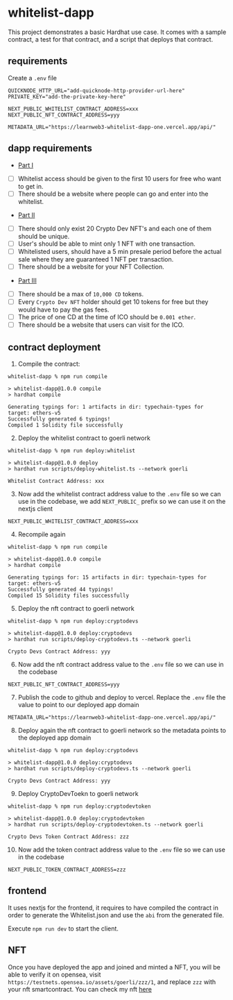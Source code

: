 # whitelist-dapp

This project demonstrates a basic Hardhat use case. It comes with a sample contract, a test for that contract, and a script that deploys that contract.

## requirements

Create a `.env` file

```
QUICKNODE_HTTP_URL="add-quicknode-http-provider-url-here"
PRIVATE_KEY="add-the-private-key-here"

NEXT_PUBLIC_WHITELIST_CONTRACT_ADDRESS=xxx
NEXT_PUBLIC_NFT_CONTRACT_ADDRESS=yyy

METADATA_URL="https://learnweb3-whitelist-dapp-one.vercel.app/api/"
```

## dapp requirements

- [Part I](https://learnweb3.io/courses/c1d7081b-63a9-4c6e-b35c-9fcbbad418b2/lessons/acd04999-1230-4533-b6de-6b4e4978914c)

- [ ] Whitelist access should be given to the first 10 users for free who want to get in.
- [ ] There should be a website where people can go and enter into the whitelist.

- [Part II](https://learnweb3.io/courses/c1d7081b-63a9-4c6e-b35c-9fcbbad418b2/lessons/7411199b-6463-4ffa-803d-80afa30585ec)

- [ ] There should only exist 20 Crypto Dev NFT's and each one of them should be unique.
- [ ] User's should be able to mint only 1 NFT with one transaction.
- [ ] Whitelisted users, should have a 5 min presale period before the actual sale where they are guaranteed 1 NFT per transaction.
- [ ] There should be a website for your NFT Collection.

- [Part III](https://learnweb3.io/courses/c1d7081b-63a9-4c6e-b35c-9fcbbad418b2/lessons/502e4f94-4197-4d51-a654-bac7112cd2fb)

- [ ] There should be a max of `10,000 CD` tokens.
- [ ] Every `Crypto Dev NFT` holder should get 10 tokens for free but they would have to pay the gas fees.
- [ ] The price of one CD at the time of ICO should be `0.001 ether`.
- [ ] There should be a website that users can visit for the ICO.

## contract deployment

1. Compile the contract:

```shell
whitelist-dapp % npm run compile

> whitelist-dapp@1.0.0 compile
> hardhat compile

Generating typings for: 1 artifacts in dir: typechain-types for target: ethers-v5
Successfully generated 6 typings!
Compiled 1 Solidity file successfully
```

2. Deploy the whitelist contract to goerli network

```shell
whitelist-dapp % npm run deploy:whitelist

> whitelist-dapp@1.0.0 deploy
> hardhat run scripts/deploy-whitelist.ts --network goerli

Whitelist Contract Address: xxx
```

3. Now add the whitelist contract address value to the `.env` file so we can use in the codebase, we add `NEXT_PUBLIC_` prefix so we can use it on the nextjs client

```
NEXT_PUBLIC_WHITELIST_CONTRACT_ADDRESS=xxx
```

4. Recompile again

```shell
whitelist-dapp % npm run compile  

> whitelist-dapp@1.0.0 compile
> hardhat compile

Generating typings for: 15 artifacts in dir: typechain-types for target: ethers-v5
Successfully generated 44 typings!
Compiled 15 Solidity files successfully
```

5. Deploy the nft contract to goerli network

```shell
whitelist-dapp % npm run deploy:cryptodevs

> whitelist-dapp@1.0.0 deploy:cryptodevs
> hardhat run scripts/deploy-cryptodevs.ts --network goerli

Crypto Devs Contract Address: yyy
```

6. Now add the nft contract address value to the `.env` file so we can use in the codebase

```
NEXT_PUBLIC_NFT_CONTRACT_ADDRESS=yyy
```

7. Publish the code to github and deploy to vercel. Replace the `.env` file the value to point to our deployed app domain

```
METADATA_URL="https://learnweb3-whitelist-dapp-one.vercel.app/api/"
```

8. Deploy again the nft contract to goerli network so the metadata points to the deployed app domain

```shell
whitelist-dapp % npm run deploy:cryptodevs

> whitelist-dapp@1.0.0 deploy:cryptodevs
> hardhat run scripts/deploy-cryptodevs.ts --network goerli

Crypto Devs Contract Address: yyy
```

9. Deploy CryptoDevToekn to goerli network

```shell
whitelist-dapp % npm run deploy:cryptodevtoken

> whitelist-dapp@1.0.0 deploy:cryptodevtoken
> hardhat run scripts/deploy-cryptodevtoken.ts --network goerli

Crypto Devs Token Contract Address: zzz
```

10. Now add the token contract address value to the `.env` file so we can use in the codebase

```
NEXT_PUBLIC_TOKEN_CONTRACT_ADDRESS=zzz
```


## frontend

It uses nextjs for the frontend, it requires to have compiled the contract in order to generate the Whitelist.json and use the `abi` from the generated file.

Execute `npm run dev` to start the client.

## NFT

Once you have deployed the app and joined and minted a NFT, you will be able to verify it on opensea, visit `https://testnets.opensea.io/assets/goerli/zzz/1`, and replace `zzz` with your nft smartcontract. You can check my nft [here](https://testnets.opensea.io/assets/goerli/0xfB43253344B05aB408D82B0EF52dCb82Ca9c92FE/1)